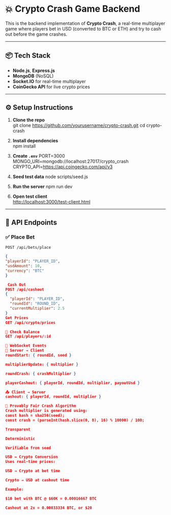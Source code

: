 # 💥 Crypto Crash Game Backend

This is the backend implementation of **Crypto Crash**, a real-time multiplayer game where players bet in USD (converted to BTC or ETH) and try to cash out before the game crashes.

---

## 📦 Tech Stack

- **Node.js**, **Express.js**
- **MongoDB** (NoSQL)
- **Socket.IO** for real-time multiplayer
- **CoinGecko API** for live crypto prices

---

## ⚙️ Setup Instructions

1. **Clone the repo**  
git clone https://github.com/yourusername/crypto-crash.git
cd crypto-crash

2. **Install dependencies**  
npm install

3. **Create `.env`**
PORT=3000
MONGO_URI=mongodb://localhost:27017/crypto_crash
CRYPTO_API=https://api.coingecko.com/api/v3


4. **Seed test data**
node scripts/seed.js

5. **Run the server**
npm run dev


6. **Open test client**  
[http://localhost:3000/test-client.html](http://localhost:3000/test-client.html)

---

## 🔌 API Endpoints

### ✅ Place Bet
`POST /api/bets/place`
```json
{
"playerId": "PLAYER_ID",
"usdAmount": 10,
"currency": "BTC"
}

 Cash Out
POST /api/cashout
{
  "playerId": "PLAYER_ID",
  "roundId": "ROUND_ID",
  "currentMultiplier": 2.5
}
Get Prices
GET /api/crypto/prices

💼 Check Balance
GET /api/players/:id

🔁 WebSocket Events
🔔 Server → Client
roundStart: { roundId, seed }

multiplierUpdate: { multiplier }

roundCrash: { crashMultiplier }

playerCashout: { playerId, roundId, multiplier, payoutUsd }

📤 Client → Server
cashout: { playerId, roundId, multiplier }

🎲 Provably Fair Crash Algorithm
Crash multiplier is generated using:
const hash = sha256(seed); 
const crash = (parseInt(hash.slice(0, 8), 16) % 10000) / 100;

Transparent

Deterministic

Verifiable from seed

USD ↔ Crypto Conversion
Uses real-time prices:

USD → Crypto at bet time

Crypto → USD at cashout time

Example:

$10 bet with BTC @ $60K = 0.00016667 BTC

Cashout at 2x = 0.00033334 BTC, or $20